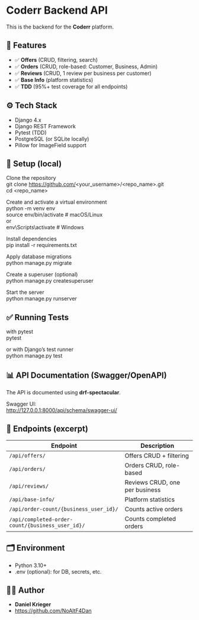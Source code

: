 # Coderr Backend API

This is the backend for the **Coderr** platform.

## 📌 Features

- ✅ **Offers** (CRUD, filtering, search)
- ✅ **Orders** (CRUD, role-based: Customer, Business, Admin)
- ✅ **Reviews** (CRUD, 1 review per business per customer)
- ✅ **Base Info** (platform statistics)
- ✅ **TDD** (95%+ test coverage for all endpoints)

## ⚙️ Tech Stack

- Django 4.x
- Django REST Framework
- Pytest (TDD)
- PostgreSQL (or SQLite locally)
- Pillow for ImageField support

## 🚀 Setup (local)

Clone the repository  
git clone https://github.com/<your_username>/<repo_name>.git  
cd <repo_name>

Create and activate a virtual environment  
python -m venv env  
source env/bin/activate  # macOS/Linux  
or  
env\Scripts\activate  # Windows

Install dependencies  
pip install -r requirements.txt

Apply database migrations  
python manage.py migrate

Create a superuser (optional)  
python manage.py createsuperuser

Start the server  
python manage.py runserver

## ✅ Running Tests

with pytest  
pytest

or with Django’s test runner  
python manage.py test

## 📊 API Documentation (Swagger/OpenAPI)

The API is documented using **drf-spectacular**.

Swagger UI:  
http://127.0.0.1:8000/api/schema/swagger-ui/

## 📎 Endpoints (excerpt)

| Endpoint | Description |
|----------|-------------|
| `/api/offers/` | Offers CRUD + filtering |
| `/api/orders/` | Orders CRUD, role-based |
| `/api/reviews/` | Reviews CRUD, one per business |
| `/api/base-info/` | Platform statistics |
| `/api/order-count/{business_user_id}/` | Counts active orders |
| `/api/completed-order-count/{business_user_id}/` | Counts completed orders |

## 🗂️ Environment

- Python 3.10+
- .env (optional): for DB, secrets, etc. 

## 🧑‍💻 Author

- **Daniel Krieger**
- https://github.com/NoAltF4Dan
